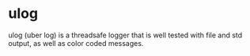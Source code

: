 # ulog

ulog (uber log) is a threadsafe logger that is well tested with file and std output, as well as color coded messages.